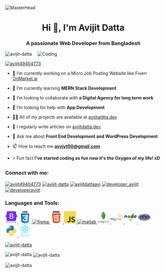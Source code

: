 ![MasterHead](https://www.subratadeybd.com/wp-content/uploads/2023/07/Avijit-Datta-2000-×-600px.png)
<h1 align="center">Hi 👋, I'm Avijit Datta</h1>
<h3 align="center">A passionate Web Developer from Bangladesh</h3>
<img align="right" alt="Coding" width="400" src="https://static-00.iconduck.com/assets.00/web-developer-illustration-503x512-mega3xxj.png">

<p align="left"> <img src="https://komarev.com/ghpvc/?username=avijit-datta&label=Profile%20views&color=0e75b6&style=flat" alt="avijit-datta" /> </p>

<p align="left"> <a href="https://twitter.com/avyjyt" target="blank"><img src="https://img.shields.io/twitter/follow/avyjyt?logo=twitter&style=for-the-badge" alt="avijit49404773" /></a> </p>

- 🔭 I’m currently working on a Micro Job Posting Website like Fiverr [OnMarket.ai](https://onmarket.ai/)

- 🌱 I’m currently learning **MERN Stack Development**

- 👯 I’m looking to collaborate with **a Digital Agency for long term work**

- 🤝 I’m looking for help with **App Development**

- 👨‍💻 All of my projects are available at [avijitadtta.dev](https://www.avijitdatta.com)

- 📝 I regularly write articles on [avijitdatta.dev](https://dev-avijitdatta.pantheonsite.io/)

- 💬 Ask me about **Front End Development and WordPress Development**

- 📫 How to reach me **avyjyt00@gmail.com**

- ⚡ Fun fact **I've started coding as fun now it's the Oxygen of my life! xD**

<h3 align="left">Connect with me:</h3>
<p align="left">
<a href="https://twitter.com/avijit49404773" target="blank"><img align="center" src="https://raw.githubusercontent.com/rahuldkjain/github-profile-readme-generator/master/src/images/icons/Social/twitter.svg" alt="avijit49404773" height="30" width="40" /></a>
<a href="https://linkedin.com/in/avijit-datta" target="blank"><img align="center" src="https://raw.githubusercontent.com/rahuldkjain/github-profile-readme-generator/master/src/images/icons/Social/linked-in-alt.svg" alt="avijit-datta" height="30" width="40" /></a>
<a href="https://fb.com/avijitdattaavi" target="blank"><img align="center" src="https://raw.githubusercontent.com/rahuldkjain/github-profile-readme-generator/master/src/images/icons/Social/facebook.svg" alt="avijitdattaavi" height="30" width="40" /></a>
<a href="https://instagram.com/developer_avijit" target="blank"><img align="center" src="https://raw.githubusercontent.com/rahuldkjain/github-profile-readme-generator/master/src/images/icons/Social/instagram.svg" alt="developer_avijit" height="30" width="40" /></a>
<a href="https://www.behance.net/developeravijit" target="blank"><img align="center" src="https://raw.githubusercontent.com/rahuldkjain/github-profile-readme-generator/master/src/images/icons/Social/behance.svg" alt="developeravijit" height="30" width="40" /></a>
</p>

<h3 align="left">Languages and Tools:</h3>
<p align="left"> <a href="https://getbootstrap.com" target="_blank" rel="noreferrer"> <img src="https://raw.githubusercontent.com/devicons/devicon/master/icons/bootstrap/bootstrap-plain-wordmark.svg" alt="bootstrap" width="40" height="40"/> </a> <a href="https://www.w3schools.com/css/" target="_blank" rel="noreferrer"> <img src="https://raw.githubusercontent.com/devicons/devicon/master/icons/css3/css3-original-wordmark.svg" alt="css3" width="40" height="40"/> </a> <a href="https://www.figma.com/" target="_blank" rel="noreferrer"> <img src="https://www.vectorlogo.zone/logos/figma/figma-icon.svg" alt="figma" width="40" height="40"/> </a> <a href="https://www.w3.org/html/" target="_blank" rel="noreferrer"> <img src="https://raw.githubusercontent.com/devicons/devicon/master/icons/html5/html5-original-wordmark.svg" alt="html5" width="40" height="40"/> </a> <a href="https://developer.mozilla.org/en-US/docs/Web/JavaScript" target="_blank" rel="noreferrer"> <img src="https://raw.githubusercontent.com/devicons/devicon/master/icons/javascript/javascript-original.svg" alt="javascript" width="40" height="40"/> </a> <a href="https://www.mathworks.com/" target="_blank" rel="noreferrer"> <img src="https://upload.wikimedia.org/wikipedia/commons/2/21/Matlab_Logo.png" alt="matlab" width="40" height="40"/> </a> <a href="https://www.mongodb.com/" target="_blank" rel="noreferrer"> <img src="https://raw.githubusercontent.com/devicons/devicon/master/icons/mongodb/mongodb-original-wordmark.svg" alt="mongodb" width="40" height="40"/> </a> <a href="https://www.mysql.com/" target="_blank" rel="noreferrer"> <img src="https://raw.githubusercontent.com/devicons/devicon/master/icons/mysql/mysql-original-wordmark.svg" alt="mysql" width="40" height="40"/> </a> <a href="https://nodejs.org" target="_blank" rel="noreferrer"> <img src="https://raw.githubusercontent.com/devicons/devicon/master/icons/nodejs/nodejs-original-wordmark.svg" alt="nodejs" width="40" height="40"/> </a> <a href="https://www.php.net" target="_blank" rel="noreferrer"> <img src="https://raw.githubusercontent.com/devicons/devicon/master/icons/php/php-original.svg" alt="php" width="40" height="40"/> </a> <a href="https://www.python.org" target="_blank" rel="noreferrer"> <img src="https://raw.githubusercontent.com/devicons/devicon/master/icons/python/python-original.svg" alt="python" width="40" height="40"/> </a> <a href="https://reactjs.org/" target="_blank" rel="noreferrer"> <img src="https://raw.githubusercontent.com/devicons/devicon/master/icons/react/react-original-wordmark.svg" alt="react" width="40" height="40"/> </a> </p>

<p align="left"> <a href="#"><img src="https://github-profile-trophy.vercel.app/?username=avijit-datta" alt="avijit-datta" /></a> </p>

<p><img align="left" src="https://github-readme-stats.vercel.app/api/top-langs?username=avijit-datta&show_icons=true&locale=en&layout=compact" alt="avijit-datta" /></p>

<p>&nbsp;<img align="center" src="https://github-readme-stats.vercel.app/api?username=avijit-datta&show_icons=true&locale=en" alt="avijit-datta" /></p>

<p><img align="center" src="https://github-readme-streak-stats.herokuapp.com/?user=avijit-datta&" alt="avijit-datta" /></p>
